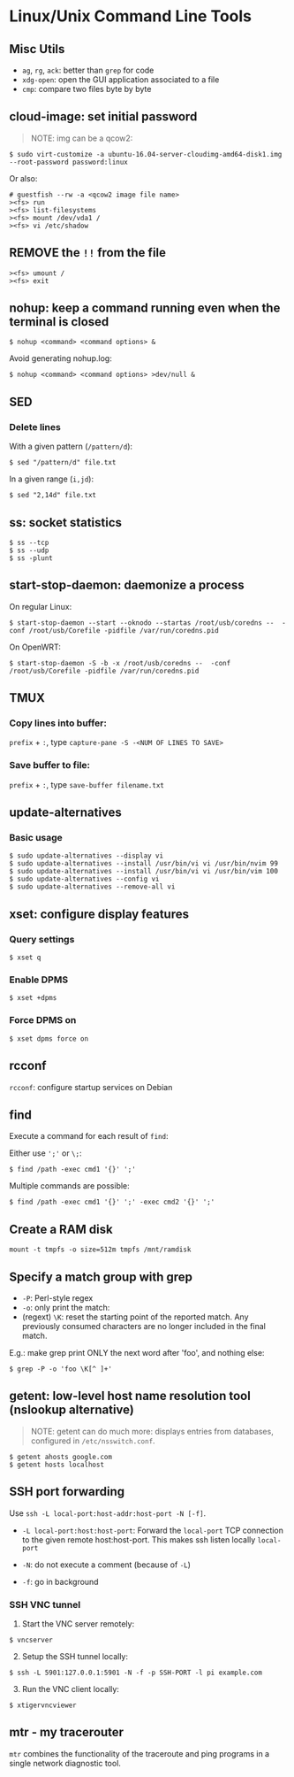 # Linux/Unix Command Line Tools

## Misc Utils
- `ag`, `rg`, `ack`: better than `grep` for code
- `xdg-open`: open the GUI application associated to a file
- `cmp`: compare two files byte by byte

## cloud-image: set initial password
> NOTE: img can be a qcow2:

```
$ sudo virt-customize -a ubuntu-16.04-server-cloudimg-amd64-disk1.img --root-password password:linux
```

Or also:
```
# guestfish --rw -a <qcow2 image file name>
><fs> run
><fs> list-filesystems
><fs> mount /dev/vda1 /
><fs> vi /etc/shadow
```
## REMOVE the `!!` from the file
```
><fs> umount /
><fs> exit
```

## nohup: keep a command running even when the terminal is closed
```
$ nohup <command> <command options> &
```

Avoid generating nohup.log:
```
$ nohup <command> <command options> >dev/null &
```

## SED
### Delete lines
With a given pattern (`/pattern/d`):
```
$ sed "/pattern/d" file.txt
```

In a given range (`i,jd`):
```
$ sed "2,14d" file.txt
```

## ss: socket statistics
```
$ ss --tcp
$ ss --udp
$ ss -plunt
```

## start-stop-daemon: daemonize a process
On regular Linux:
```
$ start-stop-daemon --start --oknodo --startas /root/usb/coredns --  -conf /root/usb/Corefile -pidfile /var/run/coredns.pid
```
On OpenWRT:
```
$ start-stop-daemon -S -b -x /root/usb/coredns --  -conf /root/usb/Corefile -pidfile /var/run/coredns.pid
```

## TMUX
### Copy lines into buffer:
`prefix` + `:`, type `capture-pane -S -<NUM OF LINES TO SAVE>`

### Save buffer to file:
`prefix` + `:`, type `save-buffer filename.txt`

## update-alternatives
### Basic usage
```
$ sudo update-alternatives --display vi
$ sudo update-alternatives --install /usr/bin/vi vi /usr/bin/nvim 99
$ sudo update-alternatives --install /usr/bin/vi vi /usr/bin/vim 100
$ sudo update-alternatives --config vi
$ sudo update-alternatives --remove-all vi
```

## xset: configure display features
### Query settings
```
$ xset q
```

### Enable DPMS
```
$ xset +dpms
```

### Force DPMS on
```
$ xset dpms force on
```

## rcconf
`rcconf`: configure startup services on Debian

## find
Execute a command for each result of `find`:

Either use `';'` or `\;`:
```
$ find /path -exec cmd1 '{}' ';'
```
Multiple commands are possible:
```
$ find /path -exec cmd1 '{}' ';' -exec cmd2 '{}' ';'
```

## Create a RAM disk
```
mount -t tmpfs -o size=512m tmpfs /mnt/ramdisk
```

## Specify a match group with grep
- `-P`: Perl-style regex
- `-o`: only print the match:
- (regext) `\K`: reset the starting point of the reported match.
  Any previously consumed characters are no longer included in the final match.

E.g.: make grep print ONLY the next word after 'foo', and nothing else:
```
$ grep -P -o 'foo \K[^ ]+'
```

## getent: low-level host name resolution tool (nslookup alternative)
> NOTE: getent can do much more: displays entries from databases, configured in
`/etc/nsswitch.conf`.

```
$ getent ahosts google.com
$ getent hosts localhost
```

## SSH port forwarding
Use `ssh -L local-port:host-addr:host-port -N [-f]`.

- `-L local-port:host:host-port`: Forward the `local-port` TCP connection to the given
remote host:host-port. This makes ssh listen locally `local-port`

- `-N`: do not execute a comment (because of `-L`)

- `-f`: go in background

### SSH VNC tunnel

1. Start the VNC server remotely:
```
$ vncserver
```

2. Setup the SSH tunnel locally:
```
$ ssh -L 5901:127.0.0.1:5901 -N -f -p SSH-PORT -l pi example.com
```

3. Run the VNC client locally:
```
$ xtigervncviewer
```

## mtr - my tracerouter
`mtr` combines the functionality of the traceroute and ping programs in a single
network diagnostic tool.

